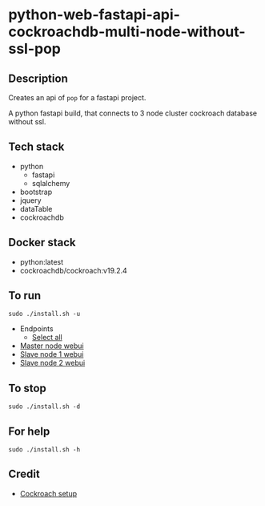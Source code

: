 # python-web-fastapi-api-cockroachdb-multi-node-without-ssl-pop

## Description
Creates an api of `pop` for a fastapi project.

A python fastapi build, that connects to 3 node cluster
cockroach database without ssl.

## Tech stack
- python
  - fastapi
  - sqlalchemy
- bootstrap
- jquery
- dataTable
- cockroachdb

## Docker stack
- python:latest
- cockroachdb/cockroach:v19.2.4

## To run
`sudo ./install.sh -u`
- Endpoints
  - [Select all](http://localhost/pop)
- [Master node webui](http://localhost:8000)
- [Slave node 1 webui](http://localhost:8001)
- [Slave node 2 webui](http://localhost:8002)

## To stop
`sudo ./install.sh -d`

## For help
`sudo ./install.sh -h`

## Credit
- [Cockroach setup](https://github.com/s0rg/cockroach-compose)
